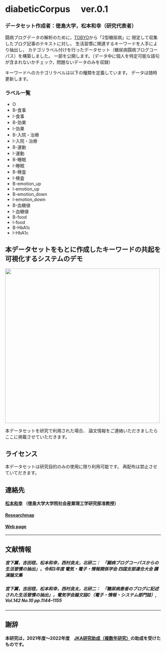 # diabeticCorpus 　ver.0.1
### データセット作成者：徳島大学，松本和幸（研究代表者）

闘病ブログデータの解析のために，[TOBYO](https://www.tobyo.jp/)から「2型糖尿病」に
限定して収集したブログ記事のテキストに対し，
生活習慣に関連するキーワードを人手により抽出し，
カテゴリラベル付けを行ったデータセット（糖尿病闘病ブログコーパス）を構築しました。
一部を公開します。（データ中に個人を特定可能な語句が含まれないかチェック，問題ないデータのみを収録）

キーワードへのカテゴリラベルは以下の種類を定義しています。
データは随時更新します。

### ラベル一覧
- O
- B-食事
- I-食事
- B-効果
- I-効果
- B-入院・治療
- I-入院・治療
- B-運動
- I-運動
- B-睡眠
- I-睡眠
- B-検査
- I-検査
- B-emotion_up
- I-emotion_up
- B-emotion_down
- I-emotion_down
- B-血糖値
- I-血糖値
- B-food
- I-food
- B-HbA1c
- I-HbA1c

## 本データセットをもとに作成したキーワードの共起を可視化するシステムのデモ
<img src="images/diabeticSysDemo20220616.gif" width=500>

本データセットを研究で利用された場合、
論文情報をご連絡いただきましたらここに掲載させていただきます。

## ライセンス
本データセットは研究目的のみの使用に限り利用可能です。
再配布は禁止させていてだきます。

## 連絡先
#### [松本和幸](matumoto@is.tokushima-u.ac.jp) （徳島大学大学院社会産業理工学研究部准教授）
#### [Researchmap](https://researchmap.jp/read0156851)
#### [Web page](https://www-a2.is.tokushima-u.ac.jp/research)

-----------

## 文献情報
##### 宮下翼，吉田稔，松本和幸，西村良太，北研二：　「闘病ブログコーパスからの生活習慣の抽出」，令和3年度 電気・電子・情報関係学会 四国支部連合大会 講演論文集

##### 宮下翼，吉田稔，松本和幸，西村良太，北研二：　「糖尿病患者のブログに記述された生活習慣の抽出」，電気学会論文誌C（電子・情報・システム部門誌）, Vol.142 No.10 pp.1144–1155

-----------

## 謝辞
#### 本研究は，2021年度～2022年度　[JKA研究助成（複数年研究）](https://hojo.keirin-autorace.or.jp/)の助成を受けたものです。

